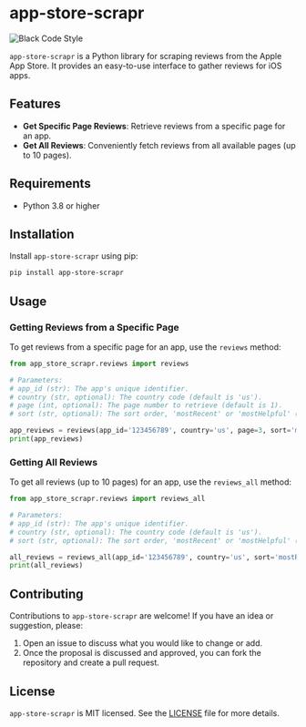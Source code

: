 
# app-store-scrapr

![Black Code Style](https://img.shields.io/badge/code%20style-black-100000.svg)

`app-store-scrapr` is a Python library for scraping reviews from the Apple App Store. It provides an easy-to-use interface to gather reviews for iOS apps.

## Features

- **Get Specific Page Reviews**: Retrieve reviews from a specific page for an app.
- **Get All Reviews**: Conveniently fetch reviews from all available pages (up to 10 pages).

## Requirements

- Python 3.8 or higher

## Installation

Install `app-store-scrapr` using pip:

```bash
pip install app-store-scrapr
```

## Usage

### Getting Reviews from a Specific Page

To get reviews from a specific page for an app, use the `reviews` method:

```python
from app_store_scrapr.reviews import reviews

# Parameters:
# app_id (str): The app's unique identifier.
# country (str, optional): The country code (default is 'us').
# page (int, optional): The page number to retrieve (default is 1).
# sort (str, optional): The sort order, 'mostRecent' or 'mostHelpful' (default is 'mostRecent').

app_reviews = reviews(app_id='123456789', country='us', page=3, sort='mostRecent')
print(app_reviews)
```

### Getting All Reviews

To get all reviews (up to 10 pages) for an app, use the `reviews_all` method:

```python
from app_store_scrapr.reviews import reviews_all

# Parameters:
# app_id (str): The app's unique identifier.
# country (str, optional): The country code (default is 'us').
# sort (str, optional): The sort order, 'mostRecent' or 'mostHelpful' (default is 'mostRecent').

all_reviews = reviews_all(app_id='123456789', country='us', sort='mostRecent')
print(all_reviews)
```

## Contributing

Contributions to `app-store-scrapr` are welcome! If you have an idea or suggestion, please:

1. Open an issue to discuss what you would like to change or add.
2. Once the proposal is discussed and approved, you can fork the repository and create a pull request.

## License

`app-store-scrapr` is MIT licensed. See the [LICENSE](LICENSE) file for more details.
